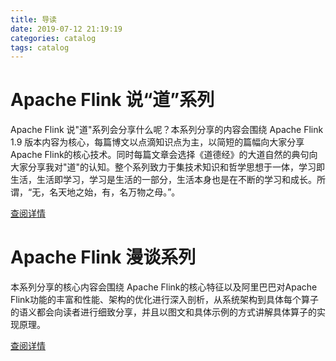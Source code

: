 ```yaml
---
title: 导读
date: 2019-07-12 21:19:19
categories: catalog
tags: catalog
---
```


# Apache Flink 说“道”系列
Apache Flink 说"道"系列会分享什么呢？本系列分享的内容会围绕 Apache Flink 1.9 版本内容为核心，每篇博文以点滴知识点为主，以简短的篇幅向大家分享Apache Flink的核心技术。同时每篇文章会选择《道德经》的大道自然的典句向大家分享我对"道"的认知。整个系列致力于集技术知识和哲学思想于一体，学习即生活，生活即学习，学习是生活的一部分，生活本身也是在不断的学习和成长。所谓，“无，名天地之始，有，名万物之母。”。

[查阅详情](../archives/Apache-Flink-说道/)

# Apache Flink 漫谈系列
本系列分享的核心内容会围绕 Apache Flink的核心特征以及阿里巴巴对Apache Flink功能的丰富和性能、架构的优化进行深入剖析，从系统架构到具体每个算子的语义都会向读者进行细致分享，并且以图文和具体示例的方式讲解具体算子的实现原理。

[查阅详情](../archives/Apache-Flink-漫谈/)
